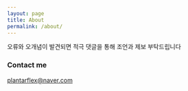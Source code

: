 ```yaml
---
layout: page
title: About
permalink: /about/
---
```


오류와 오개념이 발견되면 적극 댓글을 통해 조언과 제보 부탁드립니다

### Contact me

[plantarflex@naver.com](mailto:plantarflex@naver.com)
